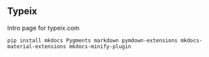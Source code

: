 ## Typeix
Intro page for typeix.com

````shell
pip install mkdocs Pygments markdown pymdown-extensions mkdocs-material-extensions mkdocs-minify-plugin
````
